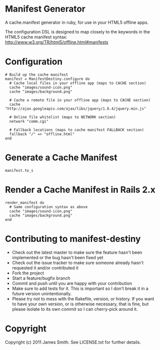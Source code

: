 Manifest Generator
================

A cache.manifest generator in ruby, for use in your HTML5 offline apps.

The configuration DSL is designed to map closely to the keywords in the HTML5 
cache manifest syntax: <http://www.w3.org/TR/html5/offline.html#manifests>


Configuration
=============

    # Build up the cache manifest
    manifest = ManifestDestiny.configure do
      # Cache local files in your offline app (maps to CACHE section)
      cache "images/sound-icon.png"
      cache "images/background.png"
    
      # Cache a remote file in your offline app (maps to CACHE section)
      cache "http://ajax.googleapis.com/ajax/libs/jquery/1.6.4/jquery.min.js"

      # Online file whitelist (maps to NETWORK section)
      network "comm.cgi"
      
      # Fallback locations (maps to cache manifest FALLBACK section)
      fallback "/" => "offline.html"
    end


Generate a Cache Manifest
=============

    manifest.to_s


Render a Cache Manifest in Rails 2.x
====================================

    render_manifest do
      # Same configuration syntax as above
      cache "images/sound-icon.png"
      cache "images/background.png"
    end


Contributing to manifest-destiny
================================

* Check out the latest master to make sure the feature hasn't been implemented or the bug hasn't been fixed yet
* Check out the issue tracker to make sure someone already hasn't requested it and/or contributed it
* Fork the project
* Start a feature/bugfix branch
* Commit and push until you are happy with your contribution
* Make sure to add tests for it. This is important so I don't break it in a future version unintentionally.
* Please try not to mess with the Rakefile, version, or history. If you want to have your own version, or is otherwise necessary, that is fine, but please isolate to its own commit so I can cherry-pick around it.


Copyright
=========

Copyright (c) 2011 James Smith. See LICENSE.txt for
further details.

